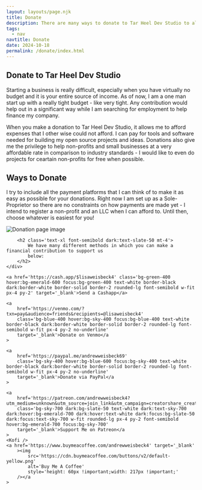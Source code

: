```yaml
---
layout: layouts/page.njk
title: Donate
description: There are many ways to donate to Tar Heel Dev Studio to allow us to help non-profits at a deep discount and afford our expenses as a startup with a small budget.
tags:
  - nav
navtitle: Donate
date: 2024-10-18
permalink: /donate/index.html
---
```


## Donate to Tar Heel Dev Studio

Starting a business is really difficult, especially when you have virtually no budget and it is your entire source of income. As of now, I am a one man start up with a really tight budget - like very tight. Any contribution would help out in a significant way while I am searching for employment to help finance my company.

When you make a donation to Tar Heel Dev Studio, it allows me to afford expenses that I other wise could not afford. I can pay for tools and software needed for building my open source projects and ideas. Donations also give me the privilege to help non-profits and small businesses at a very affordable rate in comparison to industry standards - I would like to even do projects for ceartain non-profits for free when possible.

## Ways to Donate

I try to include all the payment platforms that I can think of to make it as easy as possible for your donations. Right now I am set up as a Sole-Proprietor so there are no constraints on how payments are made yet - I intend to register a non-profit and an LLC when I can afford to. Until then, choose whatever is easiest for you!

<div class='relative flex flex-wrap min-w-full text-md text-center text-black'>
		<Image
			src={donationImg}
			class='rounded-md w-full max-h-[300px] md:max-h-[500px] my-8 object-cover'
			alt='Donation page image'
		/>

		<h2 class='text-xl font-semibold dark:text-slate-50 mt-4'>
			We have many different methods in which you can make a financial contribution to support us
			below:
		</h2>
	</div>

	<a href='https://cash.app/$lisaweisbeck4' class='bg-green-400 hover:bg-emerald-600 focus:bg-green-400 text-white border-black dark:border-white border-solid border-2 rounded-lg font-semibold w-fit px-4 py-2' target='_blank'>Send a Cashapp</a>

	<a
		href='https://venmo.com/?txn=pay&audience=friends&recipients=@lisaweisbeck4'
		class='bg-blue-400 hover:bg-sky-400 focus:bg-blue-400 text-white border-black dark:border-white border-solid border-2 rounded-lg font-semibold w-fit px-4 py-2 no-underline'
		target='_blank'>Donate on Venmo</a
	>

	<a
		href='https://paypal.me/andrewweisbeck69'
		class='bg-sky-400 hover:bg-blue-600 focus:bg-sky-400 text-white border-black dark:border-white border-solid border-2 rounded-lg font-semibold w-fit px-4 py-2 no-underline'
		target='_blank'>Donate via PayPal</a
	>

	<a
		href='https://patreon.com/andrewweisbeck4?utm_medium=unknown&utm_source=join_link&utm_campaign=creatorshare_creator&utm_content=copyLink'
		class='bg-sky-700 dark:bg-slate-50 text-white dark:text-sky-700 dark:hover:bg-emerald-700 dark:hover:text-white dark:focus:bg-slate-50 dark:focus:text-sky-700 w-fit rounded-lg px-4 py-2 font-semibold hover:bg-emerald-700 focus:bg-sky-700'
		target='_blank'>Support Me on Patreon</a
	>
	<Kofi />
	<a href='https://www.buymeacoffee.com/andrewweisbeck4' target='_blank'
		><img
			src='https://cdn.buymeacoffee.com/buttons/v2/default-yellow.png'
			alt='Buy Me A Coffee'
			style='height: 60px !important;width: 217px !important;'
		/></a
	>
